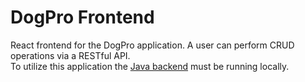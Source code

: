 # DogPro Frontend
React frontend for the DogPro application.
A user can perform CRUD operations via a RESTful API.
<br>
To utilize this application the [Java backend](https://github.com/Tfauves/DogPro) must be running locally.


